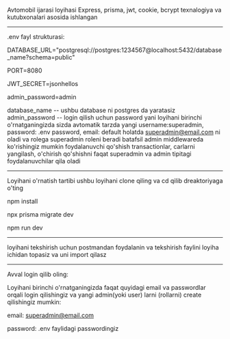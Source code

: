 Avtomobil ijarasi loyihasi
Express, prisma, jwt, cookie, bcrypt texnalogiya va kutubxonalari asosida ishlangan



------------------------------------------------------------------------------------------
.env fayl strukturasi:

DATABASE_URL="postgresql://postgres:1234567@localhost:5432/database_name?schema=public" 

PORT=8080

JWT_SECRET=jsonhellos

admin_password=admin


database_name -- ushbu database ni postgres da yaratasiz
admin_password -- login qilish uchun password yani loyihani birinchi o'rnatganingizda sizda avtomatik tarzda yangi username:superadmin, password: .env password, email: default holatda superadmin@email.com ni oladi va rolega superadmin roleni beradi batafsil admin middlewareda ko'rishingiz mumkin foydalanuvchi qo'shish transactionlar, carlarni yangilash, o'chirish qo'shishni faqat superadmin va admin tipitagi foydalanuvchilar qila oladi 


------------------------------------------------------------------------------------------
Loyihani o'rnatish tartibi ushbu loyihani clone qiling va cd qilib dreaktoriyaga o'ting

npm install

npx prisma migrate dev

npm run dev


------------------------------------------------------------------------------------------
loyihani tekshirish uchun postmandan foydalanin va tekshirish faylini loyiha ichidan topasiz va uni import qilasz


------------------------------------------------------------------------------------------
Avval login qilib oling: 

Loyihani birinchi o'rnatganingizda faqat quyidagi email va passwordlar orqali  login qilishingiz va yangi admin(yoki user) larni (rollarni) create qilishingiz mumkin:

email: superadmin@email.com

password: .env faylidagi passwordingiz









